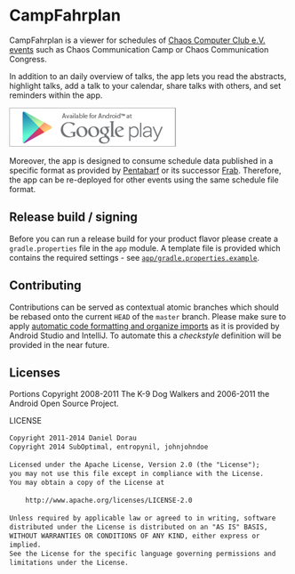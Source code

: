# CampFahrplan

CampFahrplan is a viewer for schedules of [Chaos Computer Club e.V. events][ccc-events]
such as Chaos Communication Camp or Chaos Communication Congress.

In addition to an daily overview of talks, the app lets you read the abstracts,
highlight talks, add a talk to your calendar, share talks with others, and
set reminders within the app.

[![Available for Android at Google Play](gfx/google-play-badge.png)][playstore]

Moreover, the app is designed to consume schedule data published in a specific
format as provided by [Pentabarf][pentabarf] or its successor [Frab][frab].
Therefore, the app can be re-deployed for other events using the same schedule
file format.


## Release build / signing

Before you can run a release build for your product flavor
please create a `gradle.properties` file in the `app` module.
A template file is provided which contains the required settings -
see [`app/gradle.properties.example`](app/gradle.properties.example).


## Contributing

Contributions can be served as contextual atomic branches which should
be rebased onto the current `HEAD` of the `master` branch. Please make
sure to apply [automatic code formatting and organize imports][code-formatting]
as it is provided by Android Studio and IntelliJ. To automate this a
*checkstyle* definition will be provided in the near future.


## Licenses

Portions Copyright 2008-2011 The K-9 Dog Walkers and 2006-2011 the Android Open Source Project.

LICENSE

```
Copyright 2011-2014 Daniel Dorau
Copyright 2014 SubOptimal, entropynil, johnjohndoe

Licensed under the Apache License, Version 2.0 (the "License");
you may not use this file except in compliance with the License.
You may obtain a copy of the License at

    http://www.apache.org/licenses/LICENSE-2.0

Unless required by applicable law or agreed to in writing, software
distributed under the License is distributed on an "AS IS" BASIS,
WITHOUT WARRANTIES OR CONDITIONS OF ANY KIND, either express or implied.
See the License for the specific language governing permissions and
limitations under the License.
```

[ccc-events]: http://events.ccc.de
[playstore]: https://play.google.com/store/apps/details?id=nerd.tuxmobil.fahrplan.congress
[pentabarf]: https://github.com/nevs/pentabarf
[frab]: https://github.com/frab/frab
[code-formatting]: http://stackoverflow.com/a/5581992/356895
